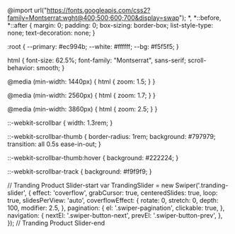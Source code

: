 <link
  rel="stylesheet"
  href="https://unpkg.com/swiper@8/swiper-bundle.min.css"
/>

<script
  type="module"
  src="https://unpkg.com/ionicons@5.5.2/dist/ionicons/ionicons.esm.js"
></script>
<script
  nomodule
  src="https://unpkg.com/ionicons@5.5.2/dist/ionicons/ionicons.js"
></script>
<script src="https://unpkg.com/swiper@8/swiper-bundle.min.js"></script>

@import url("https://fonts.googleapis.com/css2?family=Montserrat:wght@400;500;600;700&display=swap");
*,
*::before,
*::after {
  margin: 0;
  padding: 0;
  box-sizing: border-box;
  list-style-type: none;
  text-decoration: none;
}

:root {
  --primary: #ec994b;
  --white: #ffffff;
  --bg: #f5f5f5;
}

html {
  font-size: 62.5%;
  font-family: "Montserrat", sans-serif;
  scroll-behavior: smooth;
}

@media (min-width: 1440px) {
  html {
    zoom: 1.5;
  }
}

@media (min-width: 2560px) {
  html {
    zoom: 1.7;
  }
}

@media (min-width: 3860px) {
  html {
    zoom: 2.5;
  }
}

::-webkit-scrollbar {
  width: 1.3rem;
}

::-webkit-scrollbar-thumb {
  border-radius: 1rem;
  background: #797979;
  transition: all 0.5s ease-in-out;
}

::-webkit-scrollbar-thumb:hover {
  background: #222224;
}

::-webkit-scrollbar-track {
  background: #f9f9f9;
}


// Tranding Product Slider-start
var TrandingSlider = new Swiper('.tranding-slider', {
  effect: 'coverflow',
  grabCursor: true,
  centeredSlides: true,
  loop: true,
  slidesPerView: 'auto',
  coverflowEffect: {
    rotate: 0,
    stretch: 0,
    depth: 100,
    modifier: 2.5,
  },
  pagination: {
    el: '.swiper-pagination',
    clickable: true,
  },
  navigation: {
    nextEl: '.swiper-button-next',
    prevEl: '.swiper-button-prev',
  },
});
// Tranding Product Slider-end